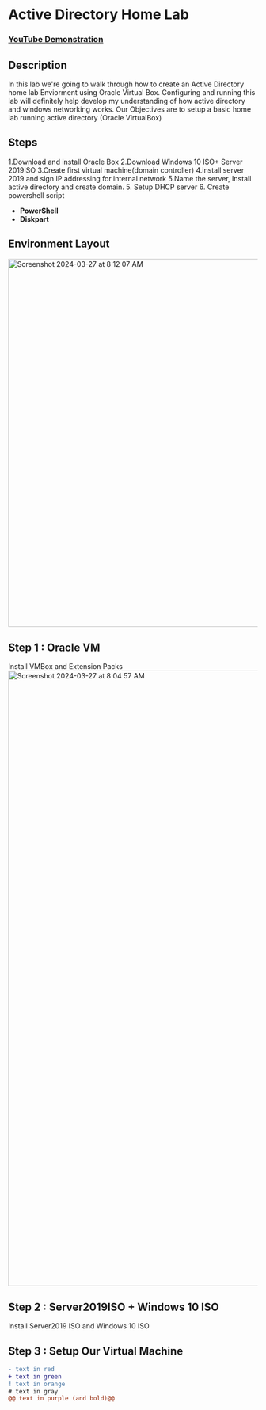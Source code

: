 <h1>Active Directory Home Lab</h1>

 ### [YouTube Demonstration](https://www.youtube.com/watch?v=MHsI8hJmggI)

<h2>Description</h2>
In this lab we're going to walk through how to create an Active Directory home lab Enviorment using Oracle Virtual Box. Configuring and running this lab will definitely help develop my understanding of how active directory and windows networking works. Our Objectives are to setup a basic home lab running active directory (Oracle VirtualBox)
<br />


<h2>Steps</h2>
 1.Download and install Oracle Box 2.Download Windows 10 ISO+ Server 2019ISO 3.Create first virtual machine(domain controller) 4.install server 2019 and sign IP addressing for internal network 5.Name the server, Install active directory and create domain. 5. Setup DHCP server 6. Create powershell script 

- <b>PowerShell</b> 
- <b>Diskpart</b>

<h2>Environment Layout </h2>

<img width="744" alt="Screenshot 2024-03-27 at 8 12 07 AM" src="https://github.com/MustafaCybertests/ActiveDirectoryLab/assets/155025144/8914c649-bb23-4153-a4bc-aa3671bd5075">

<h2>Step 1 : Oracle VM</h2>
Install VMBox and Extension Packs 

<img width="1244" alt="Screenshot 2024-03-27 at 8 04 57 AM" src="https://github.com/MustafaCybertests/ActiveDirectoryLab/assets/155025144/1a959662-f630-42cf-914f-d0509e80eb69">

<h2>Step 2 : Server2019ISO + Windows 10 ISO</h2>
Install Server2019 ISO and Windows 10 ISO  

<h2>Step 3 : Setup Our Virtual Machine</h2>




 ```diff
- text in red
+ text in green
! text in orange
# text in gray
@@ text in purple (and bold)@@
